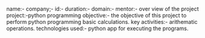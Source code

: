name:-
company;-
id:-
duration:-
domain:-
mentor:-
            over view of the project
            project:-python programming
            objective:-
              the objective of this project to perform python programming basic calculations.
            key activities:-
              arithematic operations.
            technologies used:-
              python app for executing the programs.
